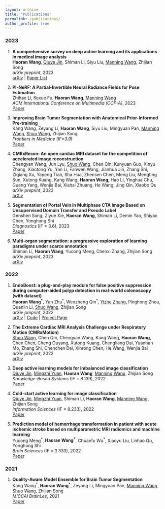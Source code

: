 ```yaml
---
layout: archive
title: "Publications"
permalink: /publications/
author_profile: true
---
```



### 2023
1. **A comprehensive survey on deep active learning and its applications in medical image analysis**  
__Haoran Wang__, [Qiuye Jin](https://scholar.google.com/citations?user=tpaRKNAAAAAJ), Shiman Li, Siyu Liu, [Manning Wang](https://scholar.google.com/citations?user=6I8hSp8AAAAJ&hl=en&oi=ao), Zhijian Song  
*arXiv preprint*, 2023  
[arXiv](https://arxiv.org/abs/2310.14230) | [Paper List](https://github.com/LightersWang/Awesome-Active-Learning-for-Medical-Image-Analysis)  

2. **PI-NeRF: A Partial-Invertible Neural Radiance Fields for Pose Estimation**  
Zhihao Li, Kexue Fu, __Haoran Wang__, [Manning Wang](https://scholar.google.com/citations?user=6I8hSp8AAAAJ&hl=en&oi=ao)  
*ACM International Conference on Multimedia (CCF-A)*, 2023  
[Paper](https://dl.acm.org/doi/abs/10.1145/3581783.3612590)  

3. **Improving Brain Tumor Segmentation with Anatomical Prior-Informed Pre-training**  
Kang Wang, Zeyang Li, __Haoran Wang__, Siyu Liu, Mingyuan Pan, [Manning Wang](https://scholar.google.com/citations?user=6I8hSp8AAAAJ&hl=en&oi=ao), [Shuo Wang](https://swang.miccai.cloud/), Zhijian Song  
*Frontiers in Medicine (IF=3.9)*  
[Paper](https://www.frontiersin.org/articles/10.3389/fmed.2023.1211800/full)  

4. **CMRxRecon: An open cardiac MRI dataset for the competition of accelerated image reconstruction**  
Chengyan Wang, Jun Lyu, [Shuo Wang](https://swang.miccai.cloud/), Chen Qin, Kunyuan Guo, Xinyu Zhang, Xiaotong Yu, Yan Li, Fanwen Wang, Jianhua Jin, Zhang Shi, Ziqiang Xu, Yapeng Tian, Sha Hua, Zhensen Chen, Meng Liu, Mengting Sun, Xutong Kuang, Kang Wang, __Haoran Wang__, Hao Li, Yinghua Chu, Guang Yang, Wenjia Bai, Xiahai Zhuang, He Wang, Jing Qin, Xiaobo Qu  
*arXiv preprint*, 2023  
[arXiv](https://arxiv.org/abs/2309.10836)  

5. **Segmentation of Portal Vein in Multiphase CTA Image Based on Unsupervised Domain Transfer and Pseudo Label**  
Genshen Song, Ziyue Xie, __Haoran Wang__, Shiman Li, Demin Yao, Shiyao Chen, Yonghong Shi  
*Diagnostics* (IF = 3.6), 2023  
[Paper](https://www.mdpi.com/2075-4418/13/13/2250)  

6. **Multi-organ segmentation: a progressive exploration of learning paradigms under scarce annotation**  
Shiman Li, __Haoran Wang__, Yucong Meng, Chenxi Zhang, Zhijian Song  
*arXiv preprint*, 2023  
[arXiv](https://arxiv.org/abs/2302.03296)  

### 2022
1. **EndoBoost: a plug-and-play module for false positive suppression during computer-aided polyp detection in real-world colonoscopy (with dataset)**  
__Haoran Wang<sup>\*</sup>__, Yan Zhu<sup>\*</sup>, Wenzheng Qin<sup>\*</sup>, [Yizhe Zhang](https://yizhezhang.com/), Pinghong Zhou, Quanlin Li, [Shuo Wang](https://swang.miccai.cloud/), Zhijian Song  
*arXiv preprint*, 2022  
[arXiv](https://arxiv.org/abs/2212.12204) | [Code](https://github.com/LightersWang/EndoBoost_FPPD13) | [Project Page](https://endoboost.miccai.cloud/EndoBoost_FPPD13/)  

2. **The Extreme Cardiac MRI Analysis Challenge under Respiratory Motion (CMRxMotion)**  
[Shuo Wang](https://swang.miccai.cloud/), Chen Qin, Chengyan Wang, Kang Wang, __Haoran Wang__, Chen Chen, Cheng Ouyang, Xutong Kuang, Chengliang Dai, Yuanhan Mo, Zhang Shi, Chenchen Dai, Xinrong Chen, He Wang, Wenjia Bai  
*arXiv preprint*, 2022  
[arXiv](https://arxiv.org/abs/2210.06385)  

3. **Deep active learning models for imbalanced image classification**  
[Qiuye Jin](https://scholar.google.com/citations?user=tpaRKNAAAAAJ), [Mingzhi Yuan](https://scholar.google.com/citations?hl=en&user=oheIjbUAAAAJ), __Haoran Wang__, [Manning Wang](https://scholar.google.com/citations?user=6I8hSp8AAAAJ&hl=en&oi=ao), Zhijian Song  
*Knowledge-Based Systems* (IF = 8.139), 2022  
[Paper](https://www.sciencedirect.com/science/article/pii/S0950705122009248) 

4. **Cold-start active learning for image classification**  
[Qiuye Jin](https://scholar.google.com/citations?user=tpaRKNAAAAAJ), [Mingzhi Yuan](https://scholar.google.com/citations?hl=en&user=oheIjbUAAAAJ), Shiman Li, __Haoran Wang__, [Manning Wang](https://scholar.google.com/citations?user=6I8hSp8AAAAJ&hl=en&oi=ao), Zhijian Song  
*Information Sciences* (IF = 8.233), 2022  
[Paper](https://www.sciencedirect.com/science/article/pii/S0020025522011768) 

5. **Prediction model of hemorrhage transformation in patient with acute ischemic stroke based on multiparametric MRI radiomics and machine learning**  
Yucong Meng<sup>\*</sup>, __Haoran Wang<sup>\*</sup>__, Chuanfu Wu<sup>\*</sup>, Xiaoyu Liu, Linhao Qu, Yonghong Shi  
*Brain Sciences* (IF = 3.333), 2022  
[Paper](https://www.mdpi.com/2076-3425/12/7/858) 

### 2021

1. **Quality-Aware Model Ensemble for Brain Tumor Segmentation**  
Kang Wang<sup>\*</sup>, __Haoran Wang<sup>\*</sup>__, Zeyang Li, Mingyuan Pan, [Manning Wang](https://scholar.google.com/citations?user=6I8hSp8AAAAJ&hl=en&oi=ao), [Shuo Wang](https://swang.miccai.cloud/), Zhijian Song  
*MICCAI BrainLes*, 2021  
[Paper](https://link.springer.com/chapter/10.1007/978-3-031-09002-8_14)  